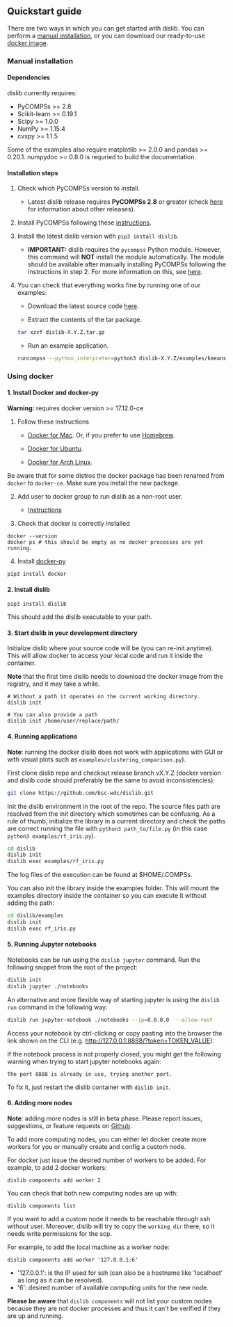 ## Quickstart guide

There are two ways in which you can get started with dislib. You can perform 
a [manual installation](#manual-installation), or you can download our 
ready-to-use [docker image](#using-docker). 

### Manual installation

#### Dependencies

dislib currently requires:

* PyCOMPSs >= 2.8
* Scikit-learn >= 0.19.1
* Scipy >= 1.0.0
* NumPy >= 1.15.4
* cvxpy >= 1.1.5

Some of the examples also require matplotlib >= 2.0.0 and pandas >= 0.20.1. 
numpydoc >= 0.8.0 is requried to build the documentation.

#### Installation steps 

1. Check which PyCOMPSs version to install. 
    * Latest dislib release requires **PyCOMPSs 2.8** or greater (check [here](https://github.com/bsc-wdc/dislib/releases) for information about other releases).
    
2. Install PyCOMPSs following these [instructions](https://compss-doc.readthedocs.io/en/stable/Sections/01_Installation.html).

3. Install the latest dislib version with ``pip3 install dislib``.
   * **IMPORTANT:** dislib requires the ``pycompss`` Python module. However, this command will **NOT** install the module automatically. The module should be available after manually installing PyCOMPSs following the instructions in step 2. For more information on this, see [here](https://github.com/bsc-wdc/dislib/issues/190).

4. You can check that everything works fine by running one of our examples:

    * Download the latest source code [here](https://github.com/bsc-wdc/dislib/releases/latest).
    
    * Extract the contents of the tar package.
    
    ```bash
    tar xzvf dislib-X.Y.Z.tar.gz
    ```
    
    * Run an example application.
    
    ```bash
    runcompss --python_interpreter=python3 dislib-X.Y.Z/examples/kmeans.py    
    ```

### Using docker

#### 1. Install Docker and docker-py

**Warning:** requires docker version >= 17.12.0-ce


1. Follow these instructions

   - [Docker for Mac](https://store.docker.com/editions/community/docker-ce-desktop-mac). Or, if you prefer to use [Homebrew](https://brew.sh/).

   - [Docker for Ubuntu](https://docs.docker.com/install/linux/docker-ce/ubuntu/#install-docker-ce-1).

   - [Docker for Arch Linux](https://wiki.archlinux.org/index.php/Docker#Installation).

Be aware that for some distros the docker package has been renamed from `docker` to `docker-ce`. Make sure you install the new package.

2. Add user to docker group to run dislib as a non-root user.

    - [Instructions](https://docs.docker.com/install/linux/linux-postinstall/)


3. Check that docker is correctly installed

```
docker --version
docker ps # this should be empty as no docker processes are yet running.
```

4. Install [docker-py](https://docker-py.readthedocs.io/en/stable/)

```
pip3 install docker
```

#### 2. Install dislib

```
pip3 install dislib
```

This should add the dislib executable to your path.

#### 3. Start dislib in your development directory

Initialize dislib where your source code will be (you can re-init anytime). This will allow docker to access your local code and run it inside the container.

**Note** that the first time dislib needs to download the docker image from the registry, and it may take a while.
```
# Without a path it operates on the current working directory.
dislib init

# You can also provide a path
dislib init /home/user/replace/path/
```

#### 4. Running applications

**Note**: running the docker dislib does not work with applications with GUI or with visual plots such as `examples/clustering_comparison.py`).

First clone dislib repo and checkout release branch vX.Y.Z (docker version and dislib code should preferably be the same to avoid inconsistencies):

```bash
git clone https://github.com/bsc-wdc/dislib.git
```

Init the dislib environment in the root of the repo.
The source files path are resolved from the init directory which sometimes can be confusing. As a rule of thumb, initialize the library in a current directory and check the paths are correct running the file with `python3 path_to/file.py` (in this case `python3 examples/rf_iris.py`).

```bash
cd dislib
dislib init
dislib exec examples/rf_iris.py
```

The log files of the execution can be found at $HOME/.COMPSs.

You can also init the library inside the examples folder. This will mount the examples directory inside the container so you can execute it without adding the path:
```bash
cd dislib/examples
dislib init
dislib exec rf_iris.py
```

#### 5. Running Jupyter notebooks

Notebooks can be run using the `dislib jupyter` command. Run the
following snippet from the root of the project:

```bash
dislib init
dislib jupyter ./notebooks
```

An alternative and more flexible way of starting jupyter is using the
`dislib run` command in the following way:

```bash
dislib run jupyter-notebook ./notebooks --ip=0.0.0.0  --allow-root
```

Access your notebook by ctrl-clicking or copy pasting into the browser the link shown on the CLI (e.g. http://127.0.0.1:8888/?token=TOKEN_VALUE).

If the notebook process is not properly closed, you might get the following warning when trying to start jupyter notebooks again:

`The port 8888 is already in use, trying another port.`

To fix it, just restart the dislib container with `dislib init`.
#### 6. Adding more nodes


**Note**: adding more nodes is still in beta phase. Please report issues, suggestions, or feature requests on [Github](https://github.com/bsc-wdc/dislib).

To add more computing nodes, you can either let docker create more workers for you or manually create and config a custom node.

For docker just issue the desired number of workers to be added. For example, to add 2 docker workers:
```
dislib components add worker 2
```

You can check that both new computing nodes are up with:

```
dislib components list
```

If you want to add a custom node it needs to be reachable through ssh without user. Moreover, dislib will try to copy the `working_dir` there, so it needs write permissions for the scp.

For example, to add the local machine as a worker node:

```
dislib components add worker '127.0.0.1:6'
```

* '127.0.0.1': is the IP used for ssh (can also be a hostname like 'localhost' as long as it can be resolved).
* '6': desired number of available computing units for the new node.

**Please be aware** that `dislib components` will not list your custom nodes because they are not docker processes and thus it can't be verified if they are up and running.
